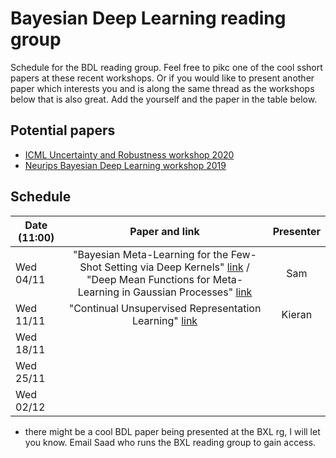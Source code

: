 # Bayesian Deep Learning reading group

Schedule for the BDL reading group. Feel free to pikc one of the cool sshort papers at these recent workshops. Or if you would like to present another paper which interests you and is along the same thread as the workshops below that is also great. Add the yourself and the paper in the table below.

## Potential papers

* [ICML Uncertainty and Robustness workshop 2020](https://sites.google.com/view/udlworkshop2020/accepted-papers)
* [Neurips Bayesian Deep Learning workshop 2019](http://bayesiandeeplearning.org/)

## Schedule

| Date (11:00)   |      Paper and link      | Presenter |
|-----------------|:-------------:|:----------------------------------:
|  Wed 04/11   |  "Bayesian Meta-Learning for the Few-Shot Setting via Deep Kernels" [link](https://arxiv.org/pdf/1910.05199.pdf) / "Deep Mean Functions for Meta-Learning in Gaussian Processes" [link](http://bayesiandeeplearning.org/2019/papers/27.pdf)   |   Sam   |
|  Wed 11/11   | "Continual Unsupervised Representation Learning" [link](https://arxiv.org/pdf/1910.14481.pdf)   |   Kieran   |
|  Wed 18/11   |     |      |
|  Wed 25/11   |     |      |
|  Wed 02/12   |     |      |

* there might be a cool BDL paper being presented at the BXL rg, I will let you know. Email Saad who runs the BXL reading group to gain access.

